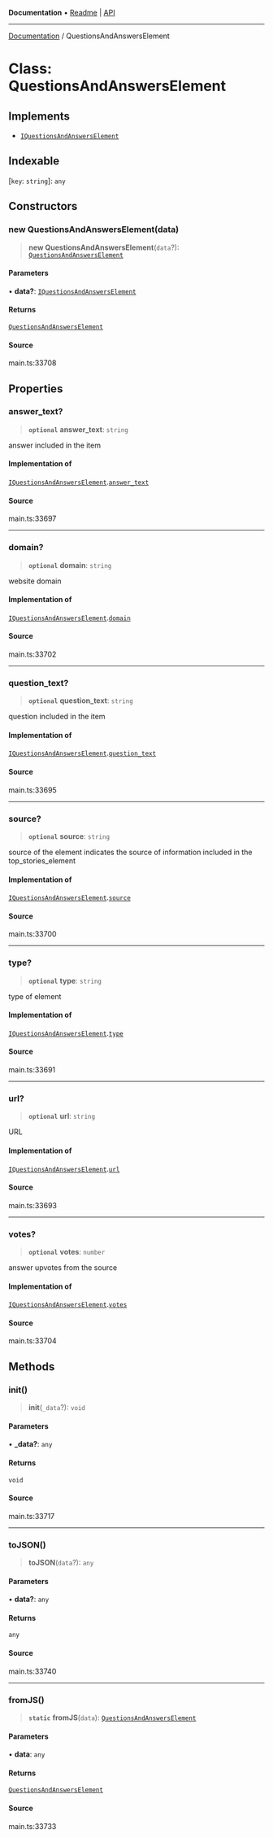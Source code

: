 **Documentation** • [Readme](../README.md) \| [API](../globals.md)

***

[Documentation](../README.md) / QuestionsAndAnswersElement

# Class: QuestionsAndAnswersElement

## Implements

- [`IQuestionsAndAnswersElement`](../interfaces/IQuestionsAndAnswersElement.md)

## Indexable

 \[`key`: `string`\]: `any`

## Constructors

### new QuestionsAndAnswersElement(data)

> **new QuestionsAndAnswersElement**(`data`?): [`QuestionsAndAnswersElement`](QuestionsAndAnswersElement.md)

#### Parameters

• **data?**: [`IQuestionsAndAnswersElement`](../interfaces/IQuestionsAndAnswersElement.md)

#### Returns

[`QuestionsAndAnswersElement`](QuestionsAndAnswersElement.md)

#### Source

main.ts:33708

## Properties

### answer\_text?

> **`optional`** **answer\_text**: `string`

answer included in the item

#### Implementation of

[`IQuestionsAndAnswersElement`](../interfaces/IQuestionsAndAnswersElement.md).[`answer_text`](../interfaces/IQuestionsAndAnswersElement.md#answer_text)

#### Source

main.ts:33697

***

### domain?

> **`optional`** **domain**: `string`

website domain

#### Implementation of

[`IQuestionsAndAnswersElement`](../interfaces/IQuestionsAndAnswersElement.md).[`domain`](../interfaces/IQuestionsAndAnswersElement.md#domain)

#### Source

main.ts:33702

***

### question\_text?

> **`optional`** **question\_text**: `string`

question included in the item

#### Implementation of

[`IQuestionsAndAnswersElement`](../interfaces/IQuestionsAndAnswersElement.md).[`question_text`](../interfaces/IQuestionsAndAnswersElement.md#question_text)

#### Source

main.ts:33695

***

### source?

> **`optional`** **source**: `string`

source of the element
indicates the source of information included in the top_stories_element

#### Implementation of

[`IQuestionsAndAnswersElement`](../interfaces/IQuestionsAndAnswersElement.md).[`source`](../interfaces/IQuestionsAndAnswersElement.md#source)

#### Source

main.ts:33700

***

### type?

> **`optional`** **type**: `string`

type of element

#### Implementation of

[`IQuestionsAndAnswersElement`](../interfaces/IQuestionsAndAnswersElement.md).[`type`](../interfaces/IQuestionsAndAnswersElement.md#type)

#### Source

main.ts:33691

***

### url?

> **`optional`** **url**: `string`

URL

#### Implementation of

[`IQuestionsAndAnswersElement`](../interfaces/IQuestionsAndAnswersElement.md).[`url`](../interfaces/IQuestionsAndAnswersElement.md#url)

#### Source

main.ts:33693

***

### votes?

> **`optional`** **votes**: `number`

answer upvotes from the source

#### Implementation of

[`IQuestionsAndAnswersElement`](../interfaces/IQuestionsAndAnswersElement.md).[`votes`](../interfaces/IQuestionsAndAnswersElement.md#votes)

#### Source

main.ts:33704

## Methods

### init()

> **init**(`_data`?): `void`

#### Parameters

• **\_data?**: `any`

#### Returns

`void`

#### Source

main.ts:33717

***

### toJSON()

> **toJSON**(`data`?): `any`

#### Parameters

• **data?**: `any`

#### Returns

`any`

#### Source

main.ts:33740

***

### fromJS()

> **`static`** **fromJS**(`data`): [`QuestionsAndAnswersElement`](QuestionsAndAnswersElement.md)

#### Parameters

• **data**: `any`

#### Returns

[`QuestionsAndAnswersElement`](QuestionsAndAnswersElement.md)

#### Source

main.ts:33733
